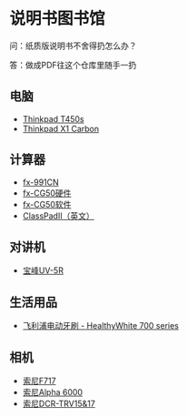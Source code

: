 # 说明书图书馆

问：纸质版说明书不舍得扔怎么办？

答：做成PDF往这个仓库里随手一扔

## 电脑
* [Thinkpad T450s](https://github.com/lei1205/user_manual_library/blob/main/lib/ThinkPad_T450s.pdf)
* [Thinkpad X1 Carbon](https://github.com/lei1205/user_manual_library/blob/main/lib/ThinkPad_X1%20Carbon.pdf)

## 计算器
* [fx-991CN](https://github.com/lei1205/user_manual_library/blob/main/lib/Casio%20fx-991CN_X_CN.pdf)
* [fx-CG50硬件](https://github.com/lei1205/user_manual_library/blob/main/lib/Casio%20fx-CG50_Hard_CN.pdf)
* [fx-CG50软件](https://github.com/lei1205/user_manual_library/blob/main/lib/Casio%20fx-CG50_Soft_v320_CN.pdf)
* [ClassPadII（英文）](https://github.com/lei1205/user_manual_library/blob/main/lib/Casio%20ClassPadII_UG_EN.pdf)

## 对讲机
* [宝峰UV-5R](https://github.com/lei1205/user_manual_library/blob/main/lib/%E5%AE%9D%E5%B3%B0UV-5R.pdf)

## 生活用品
* [飞利浦电动牙刷 - HealthyWhite 700 series](https://github.com/lei1205/user_manual_library/blob/main/lib/%E9%A3%9E%E5%88%A9%E6%B5%A6%E7%94%B5%E5%8A%A8%E7%89%99%E5%88%B7%20-%20HealthyWhite%20700%20series.pdf)

## 相机
* [索尼F717](https://github.com/lei1205/user_manual_library/blob/main/lib/Sony%20F717.pdf)
* [索尼Alpha 6000](https://github.com/lei1205/user_manual_library/blob/main/lib/Sony%20A6000.pdf)
* [索尼DCR-TRV15&17](https://github.com/lei1205/user_manual_library/blob/main/lib/Sony%20VideoCam%20Recorder%20DCR-TRV15%2617.pdf)
